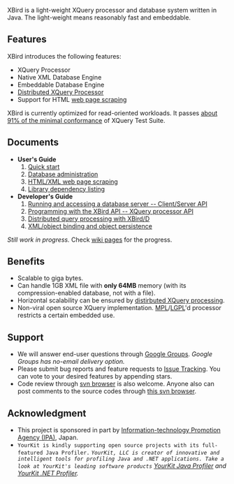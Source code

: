 XBird is a light-weight XQuery processor and database system written in Java.
The light-weight means reasonably fast and embeddable.

## Features ##

XBird introduces the following features:
  * XQuery Processor
  * Native XML Database Engine
  * Embeddable Database Engine
  * [Distributed XQuery Processor](http://code.google.com/p/xbird/wiki/XBirdDistributedQuery)
  * Support for HTML [web page scraping](http://code.google.com/p/xbird/wiki/WebScraping)

XBird is currently optimized for read-oriented workloads. It passes [about 91% of the minimal conformance](http://xbird.googlecode.com/svn/trunk/xbird-open/etc/XQTS/ReportingResults/XQTSReport.html) of XQuery Test Suite.

## Documents ##

  * **User's Guide**
    1. [Quick start](http://code.google.com/p/xbird/wiki/QuickStart)
    1. [Database administration ](http://code.google.com/p/xbird/wiki/DatabaseAdministration)
    1. [HTML/XML web page scraping](http://code.google.com/p/xbird/wiki/WebScraping)
    1. [Library dependency listing](http://code.google.com/p/xbird/wiki/LibraryDependencyListing)
  * **Developer's Guide**
    1. [Running and accessing a database server -- Client/Server API](http://code.google.com/p/xbird/wiki/RunningAndAccessingDatabase)
    1. [Programming with the XBird API -- XQuery processor API](http://code.google.com/p/xbird/wiki/ProgrammingAPI)
    1. [Distributed query processing with XBird/D](http://code.google.com/p/xbird/wiki/XBirdDistributedQuery)
    1. [XML/object binding and object persistence](http://code.google.com/p/xbird/wiki/XmlObjectBinding)

_Still work in progress._ Check [wiki pages](http://code.google.com/p/xbird/w/list) for the progress.

## Benefits ##

  * Scalable to giga bytes.
  * Can handle 1GB XML file with **only 64MB** memory (with its compression-enabled database, not with a file).
  * Horizontal scalability can be ensured by [distirbuted XQuery processing](http://code.google.com/p/xbird/wiki/XBirdDistributedQuery).
  * Non-viral open source XQuery implementation. [MPL](http://www.opensource.org/licenses/mozilla1.1.php)/[LGPL](http://www.gnu.org/copyleft/lesser.html)'d processor restricts a certain embedded use.

## Support ##

  * We will answer end-user questions through [Google Groups](http://groups.google.com/group/xbird-users). _Google Groups has no-email delivery option._
  * Please submit bug reports and feature requests to [Issue Tracking](http://code.google.com/p/xbird/issues/list). You can vote to your desired features by appending stars.
  * Code review through [svn browser](http://code.google.com/p/xbird/source/browse) is also welcome. Anyone also can post comments to the source codes through [this svn browser](http://code.google.com/p/xbird/source/browse/).

## Acknowledgment ##

  * This project is sponsored in part by [Information-technology Promotion Agency (IPA)](http://www.ipa.go.jp/index-e.html), Japan.
  * `YourKit is kindly supporting open source projects with its full-featured Java Profiler.` _`YourKit, LLC is creator of innovative and intelligent tools for profiling Java and .NET applications. Take a look at YourKit's leading software products` [YourKit Java Profiler](http://www.yourkit.com/java/profiler/index.jsp) and [YourKit .NET Profiler](http://www.yourkit.com/.net/profiler/index.jsp)._